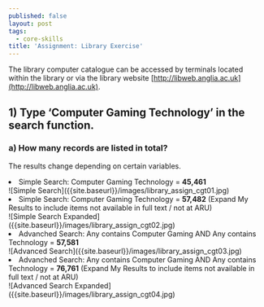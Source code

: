 ```yaml
---
published: false
layout: post
tags:
  - core-skills
title: 'Assignment: Library Exercise'
---
```

The library computer catalogue can be accessed by terminals located within the library or via the library website [http://libweb.anglia.ac.uk](http://libweb.anglia.ac.uk).

## 1) Type ‘Computer Gaming Technology’ in the search function.

### a) How many records are listed in total? 
The results change depending on certain variables.
<li>Simple Search: Computer Gaming Technology = <b>45,461</b></li>
![Simple Search]({{site.baseurl}}/images/library_assign_cgt01.jpg)
<li>Simple Search: Computer Gaming Technology = <b>57,482</b> (Expand My Results to include items not available in full text / not at ARU)</li>
![Simple Search Expanded]({{site.baseurl}}/images/library_assign_cgt02.jpg)
<li>Advanched Search: Any contains Computer Gaming AND Any contains Technology = <b>57,581</b></li>
![Advanced Search]({{site.baseurl}}/images/library_assign_cgt03.jpg)
<li>Advanched Search: Any contains Computer Gaming AND Any contains Technology = <b>76,761</b> (Expand My Results to include items not available in full text / not at ARU)</li>
![Advanced Search Expanded]({{site.baseurl}}/images/library_assign_cgt04.jpg)

